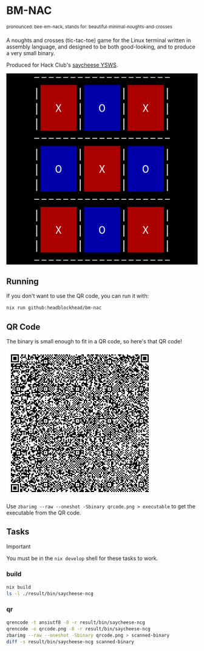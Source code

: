 # BM-NAC
<sup>pronounced: bee-em-nack, stands for: beautiful-minimal-noughts-and-crosses</sup>

A noughts and crosses (tic-tac-toe) game for the Linux terminal written in assembly language, and designed to be both good-looking, and to produce a very small binary.

Produced for Hack Club's [saycheese YSWS](https://saycheese.hackclub.com/).

![screenshot](./screenshot.png)

## Running

If you don't want to use the QR code, you can run it with:
```bash
nix run github:headblockhead/bm-nac
```

## QR Code

The binary is small enough to fit in a QR code, so here's that QR code!

![qrcode](./qrcode.png)

Use `zbarimg --raw --oneshot -Sbinary qrcode.png > executable` to get the executable from the QR code.

## Tasks

> [!IMPORTANT]
> You must be in the `nix develop` shell for these tasks to work.

### build

```bash
nix build
ls -l ./result/bin/saycheese-ncg
```

### qr

```bash
qrencode -t ansiutf8 -8 -r result/bin/saycheese-ncg
qrencode -o qrcode.png -8 -r result/bin/saycheese-ncg
zbarimg --raw --oneshot -Sbinary qrcode.png > scanned-binary
diff -s result/bin/saycheese-ncg scanned-binary
```

